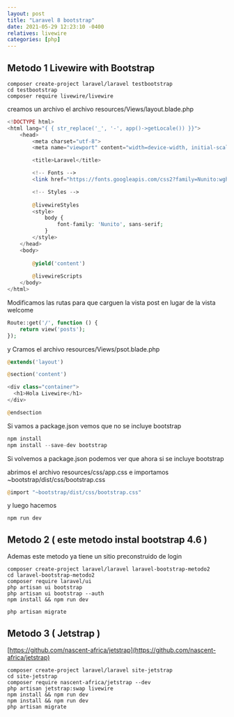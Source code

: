 ```yaml
---
layout: post
title: "Laravel 8 bootstrap"
date: 2021-05-29 12:23:10 -0400
relatives: livewire
categories: [php]
---
```


## Metodo 1 Livewire with Bootstrap

``` 
composer create-project laravel/laravel testbootstrap
cd testbootstrap
composer require livewire/livewire
```

creamos un archivo el archivo resources/Views/layout.blade.php
```php
<!DOCTYPE html>
<html lang="{ { str_replace('_', '-', app()->getLocale()) }}">
    <head>
        <meta charset="utf-8">
        <meta name="viewport" content="width=device-width, initial-scale=1">

        <title>Laravel</title>

        <!-- Fonts -->
        <link href="https://fonts.googleapis.com/css2?family=Nunito:wght@400;600;700&display=swap" rel="stylesheet">

        <!-- Styles -->
        
        @livewireStyles
        <style>
            body {
                font-family: 'Nunito', sans-serif;
            }
        </style>
    </head>
    <body>
        
        @yield('content')
        
        @livewireScripts
    </body>
</html>

```

Modificamos las rutas para que carguen la vista post en lugar de la vista welcome
```php
Route::get('/', function () {
    return view('posts');
});
```

y Cramos el archivo resources/Views/psot.blade.php
```php
@extends('layout')

@section('content')

<div class="container">
  <h1>Hola Livewire</h1>
</div>

@endsection
```

Si vamos a package.json vemos que no se incluye bootstrap
```php
npm install
npm install --save-dev bootstrap
``` 

Si volvemos a package.json podemos ver que ahora si se incluye bootstrap

abrimos el archivo resources/css/app.css e importamos ~bootstrap/dist/css/bootstrap.css
```php
@import "~bootstrap/dist/css/bootstrap.css"
```

y luego hacemos

```
npm run dev
```


## Metodo 2 ( este metodo instal bootstrap 4.6 )
Ademas este metodo ya tiene un sitio preconstruido de login 
```
composer create-project laravel/laravel laravel-bootstrap-metodo2
cd laravel-bootstrap-metodo2
composer require laravel/ui
php artisan ui bootstrap
php artisan ui bootstrap --auth
npm install && npm run dev
```

```
php artisan migrate
```

## Metodo 3 ( Jetstrap )
[https://github.com/nascent-africa/jetstrap](https://github.com/nascent-africa/jetstrap)
```
composer create-project laravel/laravel site-jetstrap
cd site-jetstrap
composer require nascent-africa/jetstrap --dev
php artisan jetstrap:swap livewire
npm install && npm run dev
npm install && npm run dev
php artisan migrate
```